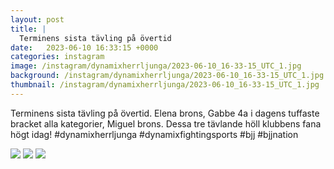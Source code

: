 ```yaml
---
layout: post
title: |
  Terminens sista tävling på övertid
date:   2023-06-10 16:33:15 +0000
categories: instagram
image: /instagram/dynamixherrljunga/2023-06-10_16-33-15_UTC_1.jpg
background: /instagram/dynamixherrljunga/2023-06-10_16-33-15_UTC_1.jpg
thumbnail: /instagram/dynamixherrljunga/2023-06-10_16-33-15_UTC_1.jpg
---
```

Terminens sista tävling på övertid. Elena brons, Gabbe 4a i dagens tuffaste bracket alla kategorier, Miguel brons. Dessa tre tävlande höll klubbens fana högt idag! #dynamixherrljunga #dynamixfightingsports #bjj #bjjnation



<img src='/www-dynamix-herrljunga/instagram/dynamixherrljunga/2023-06-10_16-33-15_UTC_1.jpg' class='img-fluid' />


<img src='/www-dynamix-herrljunga/instagram/dynamixherrljunga/2023-06-10_16-33-15_UTC_2.jpg' class='img-fluid' />


<img src='/www-dynamix-herrljunga/instagram/dynamixherrljunga/2023-06-10_16-33-15_UTC_3.jpg' class='img-fluid' />
